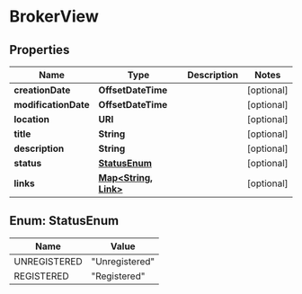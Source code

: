 

# BrokerView


## Properties

| Name | Type | Description | Notes |
|------------ | ------------- | ------------- | -------------|
|**creationDate** | **OffsetDateTime** |  |  [optional] |
|**modificationDate** | **OffsetDateTime** |  |  [optional] |
|**location** | **URI** |  |  [optional] |
|**title** | **String** |  |  [optional] |
|**description** | **String** |  |  [optional] |
|**status** | [**StatusEnum**](#StatusEnum) |  |  [optional] |
|**links** | [**Map&lt;String, Link&gt;**](Link.md) |  |  [optional] |



## Enum: StatusEnum

| Name | Value |
|---- | -----|
| UNREGISTERED | &quot;Unregistered&quot; |
| REGISTERED | &quot;Registered&quot; |



